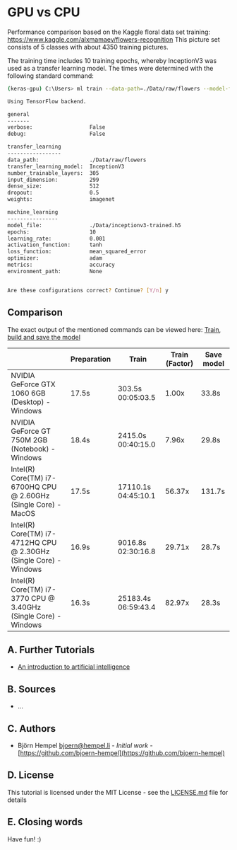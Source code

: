 # GPU vs CPU

Performance comparison based on the Kaggle floral data set training: https://www.kaggle.com/alxmamaev/flowers-recognition This picture set consists of 5 classes with about 4350 training pictures.

The training time includes 10 training epochs, whereby InceptionV3 was used as a transfer learning model. The times were determined with the following standard command:

```bash
(keras-gpu) C:\Users> ml train --data-path=./Data/raw/flowers --model-file=./Data/inceptionv3-trained.h5

Using TensorFlow backend.

general
-------
verbose:                  False
debug:                    False

transfer_learning
-----------------
data_path:                ./Data/raw/flowers
transfer_learning_model:  InceptionV3
number_trainable_layers:  305
input_dimension:          299
dense_size:               512
dropout:                  0.5
weights:                  imagenet

machine_learning
----------------
model_file:               ./Data/inceptionv3-trained.h5
epochs:                   10
learning_rate:            0.001
activation_function:      tanh
loss_function:            mean_squared_error
optimizer:                adam
metrics:                  accuracy
environment_path:         None


Are these configurations correct? Continue? [Y/n] y
```

## Comparison

The exact output of the mentioned commands can be viewed here: [Train, build and save the model](/markdown/image-classifier/train-build-save.md)

|                                                                   | Preparation | Train       | Train (Factor) | Save model |
|-------------------------------------------------------------------|-------------|-------------|----------------|------------|
| NVIDIA GeForce GTX 1060 6GB (Desktop) - Windows                   | 17.5s    | 303.5s 00:05:03.5   |  1.00x        | 33.8s   |
| NVIDIA GeForce GT 750M 2GB (Notebook) - Windows                   | 18.4s    | 2415.0s 00:40:15.0  |  7.96x        | 29.8s   |
| Intel(R) Core(TM) i7-6700HQ CPU @ 2.60GHz (Single Core) - MacOS   | 17.5s    | 17110.1s 04:45:10.1 | 56.37x        | 131.7s  |
| Intel(R) Core(TM) i7-4712HQ CPU @ 2.30GHz (Single Core) - Windows | 16.9s    | 9016.8s 02:30:16.8  | 29.71x        | 28.7s   |
| Intel(R) Core(TM) i7-3770 CPU @ 3.40GHz (Single Core) - Windows   | 16.3s    | 25183.4s 06:59:43.4 | 82.97x        | 28.3s   |

## A. Further Tutorials

* [An introduction to artificial intelligence](https://github.com/friends-of-ai/an-introduction-to-artificial-intelligence)

## B. Sources

* ...

## C. Authors

* Björn Hempel <bjoern@hempel.li> - _Initial work_ - [https://github.com/bjoern-hempel](https://github.com/bjoern-hempel)

## D. License

This tutorial is licensed under the MIT License - see the [LICENSE.md](/LICENSE.md) file for details

## E. Closing words

Have fun! :)

